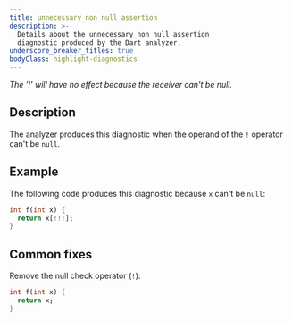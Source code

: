 ```yaml
---
title: unnecessary_non_null_assertion
description: >-
  Details about the unnecessary_non_null_assertion
  diagnostic produced by the Dart analyzer.
underscore_breaker_titles: true
bodyClass: highlight-diagnostics
---
```


_The '!' will have no effect because the receiver can't be null._

## Description

The analyzer produces this diagnostic when the operand of the `!` operator
can't be `null`.

## Example

The following code produces this diagnostic because `x` can't be `null`:

```dart
int f(int x) {
  return x[!!!];
}
```

## Common fixes

Remove the null check operator (`!`):

```dart
int f(int x) {
  return x;
}
```

